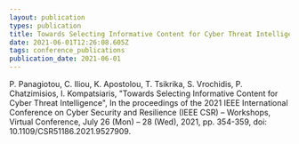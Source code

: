 ```yaml
---
layout: publication
types: publication
title: Towards Selecting Informative Content for Cyber Threat Intelligence
date: 2021-06-01T12:26:08.605Z
tags: conference_publications
publication_date: 2021-06-01
---
```

P. Panagiotou, C. Iliou, K. Apostolou, T. Tsikrika, S. Vrochidis, P. Chatzimisios, I. Kompatsiaris, "Towards Selecting Informative Content for Cyber Threat Intelligence", In the proceedings of the 2021 IEEE International Conference on Cyber Security and Resilience (IEEE CSR) – Workshops, Virtual Conference, July 26 (Mon) – 28 (Wed), 2021, pp. 354-359, doi: 10.1109/CSR51186.2021.9527909.

<!--EndFragment-->